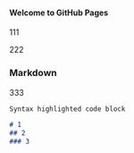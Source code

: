 #### Welcome to GitHub Pages

111

222
### Markdown

333

```markdown
Syntax highlighted code block

# 1
## 2
### 3
